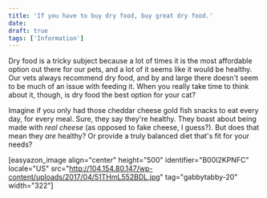 ```yaml
---
title: 'If you have to buy dry food, buy great dry food.'
date: 
draft: true
tags: ['Information']
---
```


Dry food is a tricky subject because a lot of times it is the most affordable option out there for our pets, and a lot of it seems like it would be healthy. Our vets always recommend dry food, and by and large there doesn't seem to be much of an issue with feeding it. When you really take time to think about it, though, is dry food the best option for your cat?

Imagine if you only had those cheddar cheese gold fish snacks to eat every day, for every meal. Sure, they say they're healthy. They boast about being made with _real cheese_ (as opposed to fake cheese, I guess?). But does that mean they _are_ healthy? Or provide a truly balanced diet that's fit for your needs?

\[easyazon\_image align="center" height="500" identifier="B00I2KPNFC" locale="US" src="http://104.154.80.147/wp-content/uploads/2017/04/51THmL552BDL.jpg" tag="gabbytabby-20" width="322"\]
